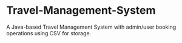 # Travel-Management-System
A Java-based Travel Management System with admin/user booking operations using CSV for storage.
